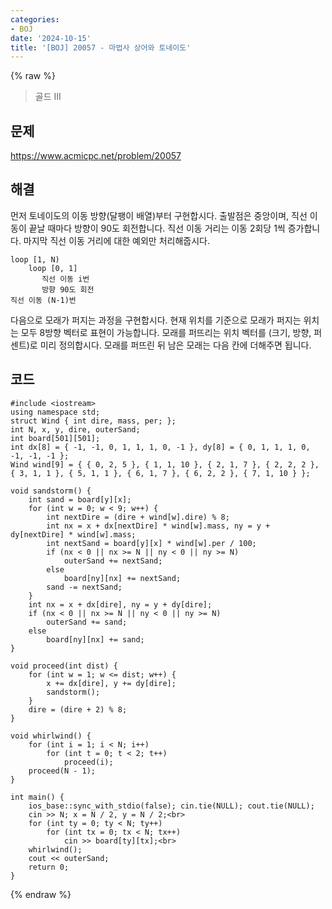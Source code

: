 ```yaml
---
categories:
- BOJ
date: '2024-10-15'
title: '[BOJ] 20057 - 마법사 상어와 토네이도'
---
```


{% raw %}
> 골드 III<br>

## 문제
https://www.acmicpc.net/problem/20057<br>

## 해결
먼저 토네이도의 이동 방향(달팽이 배열)부터 구현합시다. 출발점은 중앙이며, 직선 이동이 끝날 때마다 방향이 90도 회전합니다. 직선 이동 거리는 이동 2회당 1씩 증가합니다. 마지막 직선 이동 거리에 대한 예외만 처리해줍시다.
```
loop [1, N)
	loop [0, 1]
       직선 이동 i번
       방향 90도 회전
직선 이동 (N-1)번
```

다음으로 모래가 퍼지는 과정을 구현합시다. 현재 위치를 기준으로 모래가 퍼지는 위치는 모두 8방향 벡터로 표현이 가능합니다. 모래를 퍼뜨리는 위치 벡터를 (크기, 방향, 퍼센트)로 미리 정의합시다. 모래를 퍼뜨린 뒤 남은 모래는 다음 칸에 더해주면 됩니다.

## 코드
```
#include <iostream>
using namespace std;
struct Wind { int dire, mass, per; };
int N, x, y, dire, outerSand;
int board[501][501];
int dx[8] = { -1, -1, 0, 1, 1, 1, 0, -1 }, dy[8] = { 0, 1, 1, 1, 0, -1, -1, -1 };
Wind wind[9] = { { 0, 2, 5 }, { 1, 1, 10 }, { 2, 1, 7 }, { 2, 2, 2 }, { 3, 1, 1 }, { 5, 1, 1 }, { 6, 1, 7 }, { 6, 2, 2 }, { 7, 1, 10 } };

void sandstorm() {
    int sand = board[y][x];
    for (int w = 0; w < 9; w++) {
        int nextDire = (dire + wind[w].dire) % 8;
        int nx = x + dx[nextDire] * wind[w].mass, ny = y + dy[nextDire] * wind[w].mass;
        int nextSand = board[y][x] * wind[w].per / 100;
        if (nx < 0 || nx >= N || ny < 0 || ny >= N)
            outerSand += nextSand;
        else
            board[ny][nx] += nextSand;
        sand -= nextSand;
    }
    int nx = x + dx[dire], ny = y + dy[dire];
    if (nx < 0 || nx >= N || ny < 0 || ny >= N)
        outerSand += sand;
    else
        board[ny][nx] += sand;
}

void proceed(int dist) {
    for (int w = 1; w <= dist; w++) {
        x += dx[dire], y += dy[dire];
        sandstorm();
    }
    dire = (dire + 2) % 8;
}

void whirlwind() {
    for (int i = 1; i < N; i++)
        for (int t = 0; t < 2; t++)
            proceed(i);
    proceed(N - 1);
}

int main() {
    ios_base::sync_with_stdio(false); cin.tie(NULL); cout.tie(NULL);
    cin >> N; x = N / 2, y = N / 2;<br>
    for (int ty = 0; ty < N; ty++)
        for (int tx = 0; tx < N; tx++)
            cin >> board[ty][tx];<br>
    whirlwind();
    cout << outerSand;
    return 0;
}
```
{% endraw %}